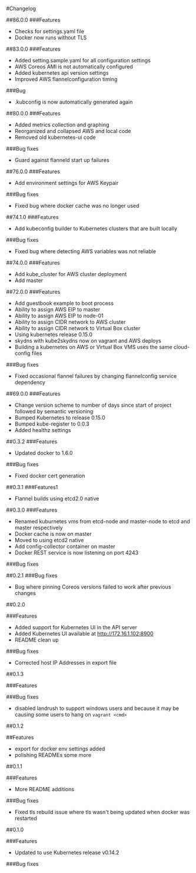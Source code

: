 #Changelog

##86.0.0
###Features
* Checks for settings.yaml file
* Docker now runs without TLS

##83.0.0
###Features
* Added setting.sample.yaml for all configuration settings
* AWS Coreos AMI is not automatically configured
* Added kubernetes api version settings
* Improved AWS flannelconfiguration timing

###Bug
* .kubconfig is now automatically generated again

##80.0.0
###Features
* Added metrics collection and graphing
* Reorganized and collapsed AWS and local code
* Removed old kubernetes-ui code

###Bug fixes
* Guard against flanneld start up failures

##76.0.0
###Features
* Add environment settings for AWS Keypair

###Bug fixes
* Fixed bug where docker cache was no longer used

##74.1.0
###Features
* Add kubeconfig builder to Kubernetes clusters that are built locally

###Bug fixes
* Fixed bug where detecting AWS variables was not reliable

##74.0.0
###Features
* Add kube_cluster for AWS cluster deployment
* Add master 

##72.0.0
###Features
* Add guestbook example to boot process
* Ability to assign AWS EIP to master
* Ability to assign AWS EIP to node-01
* Ability to assign CIDR network to AWS cluster
* Ability to assign CIDR network to Virtual Box cluster
* Using kubernetes release 0.15.0
* skydns with kube2skydns now on vagrant and AWS deploys
* Building a kubernetes on AWS or Virtual Box VMS uses the same cloud-config files

###Bug fixes
* Fixed occasional flannel failures by changing flannelconfig service dependency

##69.0.0
###Features
* Change version scheme to number of days since start of project followed by semantic versioning
* Bumped Kubernetes to release 0.15.0
* Bumped kube-register to 0.0.3
* Added healthz settings

##0.3.2
###Features
* Updated docker to 1.6.0

###Bug fixes
* Fixed docker cert generation

##0.3.1
###Features1
* Flannel builds using etcd2.0 native

##0.3.0
###Features
* Renamed kuburnetes vms from etcd-node and master-node to etcd and master respectively
* Docker cache is now on master
* Moved to using etcd2 native
* Add config-collector container on master
* Docker REST service is now listening on port 4243


###Bug fixes

##0.2.1
###Bug fixes
* Bug where pinning Coreos versions failed to work after previous changes

##0.2.0

###Features
* Added support for Kubernetes UI in the API server
* Added Kubernetes UI available at http://172.16.1.102:8900
* README clean up

###Bug fixes
* Corrected host IP Addresses in export file

##0.1.3

###Features

###Bug fixes
* disabled landrush to support windows users and because it may be causing some users to hang on ```vagrant <cmd>```

##0.1.2

##Features
* export for docker env settings added
* polishing READMEs some more

##0.1.1

###Features
* More README additions

###Bug fixes
* Fixed tls rebuild issue where tls wasn't being updated when docker was restarted

##0.1.0

###Features
* Updated to use Kubernetes release v0.14.2

###Bug fixes